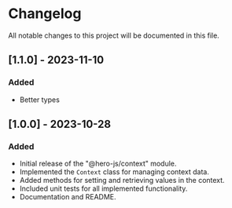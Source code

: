 # Changelog

All notable changes to this project will be documented in this file.

## [1.1.0] - 2023-11-10

### Added

- Better types

## [1.0.0] - 2023-10-28

### Added

- Initial release of the "@hero-js/context" module.
- Implemented the `Context` class for managing context data.
- Added methods for setting and retrieving values in the context.
- Included unit tests for all implemented functionality.
- Documentation and README.
